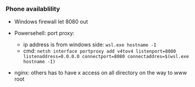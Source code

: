 ### Phone availablility
- Windows firewall let 8080 out
- Powersehell: port proxy:
    - ip address is from windows side: ```wsl.exe hostname -I```
    - cmd: ```netsh interface portproxy add v4tov4 listenport=8080 listenaddress=0.0.0.0 connectport=8080 connectaddres=$(wsl.exe hostname -I)```

- nginx: others has to have x access on all directory on the way to www root